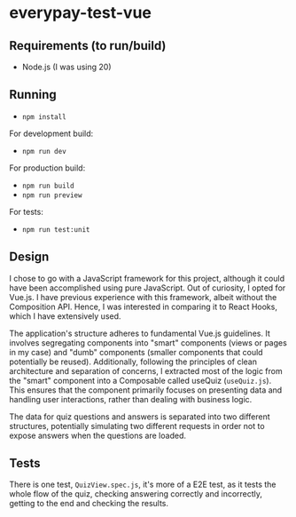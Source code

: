 # everypay-test-vue

## Requirements (to run/build)

- Node.js (I was using 20)

## Running

- `npm install`

For development build:

- `npm run dev`

For production build:

- `npm run build`
- `npm run preview`

For tests:

- `npm run test:unit`

## Design

I chose to go with a JavaScript framework for this project, although it could have been accomplished using pure
JavaScript. Out of curiosity, I opted for Vue.js. I have previous experience with this framework, albeit without the
Composition API. Hence, I was interested in comparing it to React Hooks, which I have extensively used.

The application's structure adheres to fundamental Vue.js guidelines. It involves segregating components into "smart"
components (views or pages in my case) and "dumb" components (smaller components that could potentially be reused).
Additionally, following the principles of clean architecture and separation of concerns, I extracted most of the logic
from the "smart" component into a Composable called useQuiz (`useQuiz.js`). This ensures that the component primarily
focuses on presenting data and handling user interactions, rather than dealing with business logic.

The data for quiz questions and answers is separated into two different structures, potentially simulating two different
requests in order not to expose answers when the questions are loaded.

## Tests

There is one test, `QuizView.spec.js`, it's more of a E2E test, as it tests the whole flow of the quiz, checking
answering correctly and incorrectly, getting to the end and checking the results.
